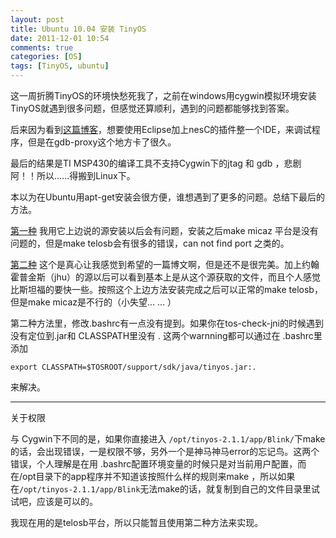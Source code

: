```yaml
---
layout: post
title: Ubuntu 10.04 安装 TinyOS
date: 2011-12-01 10:54
comments: true
categories: [OS]
tags: [TinyOS, ubuntu]
---
```

这一周折腾TinyOS的环境快愁死我了，之前在windows用cygwin模拟环境安装TinyOS就遇到很多问题，但感觉还算顺利，遇到的问题都能够找到答案。

后来因为看到[这篇博客](http://bit.ly/sdLjxw)，想要使用Eclipse加上nesC的插件整一个IDE，来调试程序，但是在gdb-proxy这个地方卡了很久。

最后的结果是TI MSP430的编译工具不支持Cygwin下的jtag 和 gdb ，悲剧阿！！所以......得搬到Linux下。

本以为在Ubuntu用apt-get安装会很方便，谁想遇到了更多的问题。总结下最后的方法。

[第一种](http://bit.ly/tBN3h1) 我用它上边说的源安装以后会有问题，安装之后make micaz 平台是没有问题的，但是make telosb会有很多的错误，can not find port 之类的。

[第二种](http://bit.ly/sySY1P) 这个是真心让我感觉到希望的一篇博文啊，但是还不是很完美。加上约翰霍普金斯（jhu）的源以后可以看到基本上是从这个源获取的文件，而且个人感觉比斯坦福的要快一些。按照这个上边方法安装完成之后可以正常的make telosb，但是make micaz是不行的（小失望... ... ）

第二种方法里，修改.bashrc有一点没有提到。如果你在tos-check-jni的时候遇到没有定位到.jar和 CLASSPATH里没有 . 这两个warnning都可以通过在 .bashrc里添加

`export CLASSPATH=$TOSROOT/support/sdk/java/tinyos.jar:.`

来解决。

***

关于权限

与 Cygwin下不同的是，如果你直接进入 ` /opt/tinyos-2.1.1/app/Blink/ `下make 的话，会出现错误，一是权限不够，另外一个是神马神马error的忘记鸟。这两个错误，个人理解是在用 .bashrc配置环境变量的时候只是对当前用户配置，而在/opt目录下的app程序并不知道该按照什么样的规则来make ，所以如果在` /opt/tinyos-2.1.1/app/Blink `无法make的话，就复制到自己的文件目录里试试吧，应该是可以的。

我现在用的是telosb平台，所以只能暂且使用第二种方法来实现。
